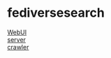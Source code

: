 # fediversesearch
[WebUI](https://github.com/kaias1jp/fediversesearch-web)  
[server](https://github.com/kaias1jp/fediversesearch-server)  
[crawler](https://github.com/kaias1jp/fediversesearch-crawler)  
